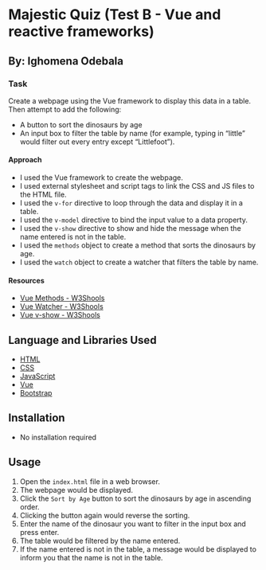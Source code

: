 # Majestic Quiz (Test B - Vue and reactive frameworks)

## By: Ighomena Odebala

### Task
Create a webpage using the Vue framework to display this data in a table. Then attempt to add the following:
- A button to sort the dinosaurs by age
- An input box to filter the table by name (for example, typing in “little” would filter out every entry except “Littlefoot”).

#### Approach
- I used the Vue framework to create the webpage.
- I used external stylesheet and script tags to link the CSS and JS files to the HTML file.
- I used the `v-for` directive to loop through the data and display it in a table.
- I used the `v-model` directive to bind the input value to a data property.
- I used the `v-show` directive to show and hide the message when the name entered is not in the table.
- I used the `methods` object to create a method that sorts the dinosaurs by age.
- I used the `watch` object to create a watcher that filters the table by name.

#### Resources
- [Vue Methods - W3Shools](https://www.w3schools.com/vue/vue_methods.php)
- [Vue Watcher - W3Shools](https://www.w3schools.com/vue/vue_watchers.php)
- [Vue v-show - W3Shools](https://www.w3schools.com/vue/vue_v-show.php)

## Language and Libraries Used
- [HTML](https://www.w3.org/html/)
- [CSS](https://www.w3.org/css/)
- [JavaScript](https://www.javascript.com/)
- [Vue](https://vuejs.org/)
- [Bootstrap](https://getbootstrap.com/)

## Installation
- No installation required

## Usage
1. Open the `index.html` file in a web browser.
2. The webpage would be displayed.
3. Click the `Sort by Age` button to sort the dinosaurs by age in ascending order.
4. Clicking the button again would reverse the sorting.
5. Enter the name of the dinosaur you want to filter in the input box and press enter.
6. The table would be filtered by the name entered.
7. If the name entered is not in the table, a message would be displayed to inform you that the name is not in the table.
